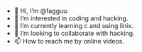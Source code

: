- 👋 Hi, I’m @fagguu.
- 👀 I’m interested in coding and hacking.
- 🌱 I’m currently learning c and using linix.
- 💞️ I’m looking to collaborate with hacking.
- 📫 How to reach me by online videos.

<!---
fagguu/fagguu is a ✨ special ✨ repository because its `README.md` (this file) appears on your GitHub profile.
You can click the Preview link to take a look at your changes.
--->
